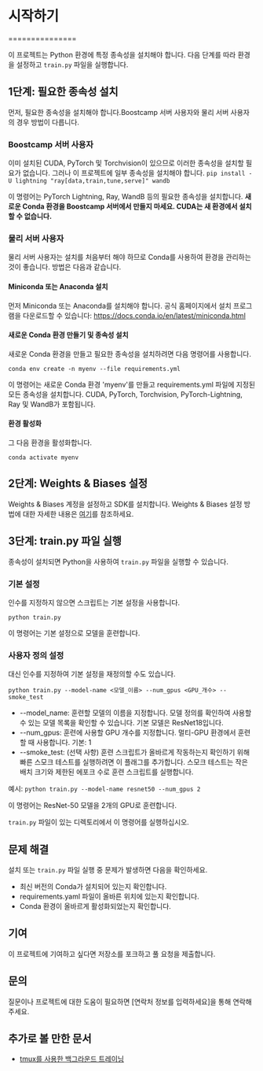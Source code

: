 # 시작하기
===============

이 프로젝트는 Python 환경에 특정 종속성을 설치해야 합니다. 다음 단계를 따라 환경을 설정하고 `train.py` 파일을 실행합니다.

## 1단계: 필요한 종속성 설치
먼저, 필요한 종속성을 설치해야 합니다.Boostcamp 서버 사용자와 물리 서버 사용자의 경우 방법이 다릅니다.

### Boostcamp 서버 사용자
이미 설치된 CUDA, PyTorch 및 Torchvision이 있으므로 이러한 종속성을 설치할 필요가 없습니다. 그러나 이 프로젝트에 일부 종속성을 설치해야 합니다.
```pip install -U lightning "ray[data,train,tune,serve]" wandb```

이 명령어는 PyTorch Lightning, Ray, WandB 등의 필요한 종속성을 설치합니다. **새로운 Conda 환경을 Boostcamp 서버에서 만들지 마세요. CUDA는 새 환경에서 설치할 수 없습니다.**

### 물리 서버 사용자
물리 서버 사용자는 설치를 처음부터 해야 하므로 Conda를 사용하여 환경을 관리하는 것이 좋습니다. 방법은 다음과 같습니다.

#### Miniconda 또는 Anaconda 설치
먼저 Miniconda 또는 Anaconda를 설치해야 합니다. 공식 홈페이지에서 설치 프로그램을 다운로드할 수 있습니다: https://docs.conda.io/en/latest/miniconda.html

#### 새로운 Conda 환경 만들기 및 종속성 설치
새로운 Conda 환경을 만들고 필요한 종속성을 설치하려면 다음 명령어를 사용합니다.

```conda env create -n myenv --file requirements.yml```

이 명령어는 새로운 Conda 환경 'myenv'를 만들고 requirements.yml 파일에 지정된 모든 종속성을 설치합니다. CUDA, PyTorch, Torchvision, PyTorch-Lightning, Ray 및 WandB가 포함됩니다.

#### 환경 활성화
그 다음 환경을 활성화합니다.

```conda activate myenv```
## 2단계: Weights & Biases 설정
Weights & Biases 계정을 설정하고 SDK를 설치합니다. Weights & Biases 설정 방법에 대한 자세한 내용은 [여기](https://docs.wandb.ai/ko/quickstart)를 참조하세요.

## 3단계: train.py 파일 실행
종속성이 설치되면 Python을 사용하여 `train.py` 파일을 실행할 수 있습니다.

### 기본 설정
인수를 지정하지 않으면 스크립트는 기본 설정을 사용합니다.

```python train.py```

이 명령어는 기본 설정으로 모델을 훈련합니다.

### 사용자 정의 설정
대신 인수를 지정하여 기본 설정을 재정의할 수도 있습니다.

```python train.py --model-name <모델_이름> --num_gpus <GPU_개수> --smoke_test```

- --model_name: 훈련할 모델의 이름을 지정합니다. 모델 정의를 확인하여 사용할 수 있는 모델 목록을 확인할 수 있습니다. 기본 모델은 ResNet18입니다.
- --num_gpus: 훈련에 사용할 GPU 개수를 지정합니다. 멀티-GPU 환경에서 훈련할 때 사용합니다. 기본: 1
- --smoke_test: (선택 사항) 훈련 스크립트가 올바르게 작동하는지 확인하기 위해 빠른 스모크 테스트를 실행하려면 이 플래그를 추가합니다. 스모크 테스트는 작은 배치 크기와 제한된 에포크 수로 훈련 스크립트를 실행합니다.

예시:
```python train.py --model-name resnet50 --num_gpus 2```

이 명령어는 ResNet-50 모델을 2개의 GPU로 훈련합니다.

`train.py` 파일이 있는 디렉토리에서 이 명령어를 실행하십시오.

## 문제 해결
설치 또는 `train.py` 파일 실행 중 문제가 발생하면 다음을 확인하세요.

- 최신 버전의 Conda가 설치되어 있는지 확인합니다.
- requirements.yaml 파일이 올바른 위치에 있는지 확인합니다.
- Conda 환경이 올바르게 활성화되었는지 확인합니다.

## 기여
이 프로젝트에 기여하고 싶다면 저장소를 포크하고 풀 요청을 제출합니다.

## 문의
질문이나 프로젝트에 대한 도움이 필요하면 [연락처 정보를 입력하세요]을 통해 연락해 주세요.

## 추가로 볼 만한 문서

* [tmux를 사용한 백그라운드 트레이닝](using_tmux_for_background_training.md)
